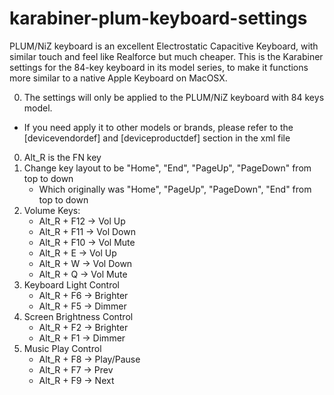 # karabiner-plum-keyboard-settings
PLUM/NiZ keyboard is an excellent Electrostatic Capacitive Keyboard, with similar touch and feel like Realforce but much cheaper. This is the Karabiner settings for the 84-key keyboard in its model series, to make it functions more similar to a native Apple Keyboard on MacOSX.

00. The settings will only be applied to the PLUM/NiZ keyboard with 84 keys model. 
  - If you need apply it to other models or brands, please refer to the [devicevendordef] and [deviceproductdef] section in the xml file
0. Alt_R is the FN key
1. Change key layout to be "Home", "End", "PageUp", "PageDown" from top to down
    - Which originally was "Home", "PageUp", "PageDown", "End" from top to down
2. Volume Keys:
    - Alt_R + F12 -> Vol Up
    - Alt_R + F11 -> Vol Down
    - Alt_R + F10 -> Vol Mute
    - Alt_R + E -> Vol Up
    - Alt_R + W -> Vol Down
    - Alt_R + Q -> Vol Mute
3. Keyboard Light Control
    - Alt_R + F6 -> Brighter
    - Alt_R + F5 -> Dimmer
4. Screen Brightness Control
    - Alt_R + F2 -> Brighter
    - Alt_R + F1 -> Dimmer
5. Music Play Control
    - Alt_R + F8 -> Play/Pause
    - Alt_R + F7 -> Prev
    - Alt_R + F9 -> Next
